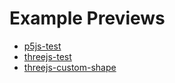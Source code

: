 # Example Previews
* [p5js-test](https://htmlpreview.github.io/?https://github.com/EthanThatOneKid/3D/blob/master/examples/p5js-test/index.html)
* [threejs-test](https://htmlpreview.github.io/?https://github.com/EthanThatOneKid/3D/blob/master/examples/threejs-test/index.html)
* [threejs-custom-shape](https://htmlpreview.github.io/?https://github.com/EthanThatOneKid/3D/blob/master/examples/threejs-custom-shape/index.html)
